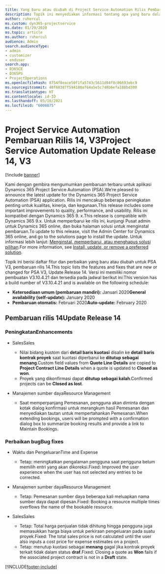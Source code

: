 ```yaml
---
title: Yang baru atau diubah di Project Service Automation Rilis Pembaruan 14, V3
description: Topik ini menyediakan informasi tentang apa yang baru dalam Project Service Automation Rilis Pembaruan 14 V3.
author: ruhercul
ms.custom: dyn365-projectservice
ms.date: 01/29/2020
ms.topic: article
ms.author: ruhercul
audience: Admin
search.audienceType:
- admin
- customizer
- enduser
search.app:
- D365CE
- D365PS
- ProjectOperations
ms.openlocfilehash: 8754f8eace50f1fa5743c5611d94f8c86693ebc9
ms.sourcegitcommit: 40f68387f594180af64a5e5c748b6efa188bd300
ms.translationtype: HT
ms.contentlocale: id-ID
ms.lasthandoff: 05/10/2021
ms.locfileid: "6006875"
---
```

# <a name="project-service-automation-update-release-14-v3"></a><span data-ttu-id="8c1b1-103">Project Service Automation Pembaruan Rilis 14, V3</span><span class="sxs-lookup"><span data-stu-id="8c1b1-103">Project Service Automation Update Release 14, V3</span></span>

[!include [banner](../includes/psa-now-project-operations.md)]

<span data-ttu-id="8c1b1-104">Kami dengan gembira mengumumkan pembaruan terbaru untuk aplikasi Dynamics 365 Project Service Automation (PSA).</span><span class="sxs-lookup"><span data-stu-id="8c1b1-104">We’re pleased to announce the latest update for the Dynamics 365 Project Service Automation (PSA) application.</span></span> <span data-ttu-id="8c1b1-105">Rilis ini mencakup beberapa peningkatan penting untuk kualitas, kinerja, dan kegunaan.</span><span class="sxs-lookup"><span data-stu-id="8c1b1-105">This release includes some important improvements to quality, performance, and usability.</span></span> <span data-ttu-id="8c1b1-106">Rilis ini kompatibel dengan Dynamics 365 9. x.</span><span class="sxs-lookup"><span data-stu-id="8c1b1-106">This release is compatible with Dynamics 365 9.x.</span></span> <span data-ttu-id="8c1b1-107">Untuk memperbarui ke rilis ini, kunjungi Pusat admin untuk Dynamics 365 online, dan buka halaman solusi untuk menginstal pembaruan.</span><span class="sxs-lookup"><span data-stu-id="8c1b1-107">To update to this release, visit the Admin Center for Dynamics 365 online, and go to the solutions page to install the update.</span></span> <span data-ttu-id="8c1b1-108">Untuk informasi lebih lanjut: [Menginstal, memperbarui, atau menghapus solusi pilihan](/power-platform/admin/install-remove-preferred-solution).</span><span class="sxs-lookup"><span data-stu-id="8c1b1-108">For more information, see [Install, update, or remove a preferred solution](/power-platform/admin/install-remove-preferred-solution).</span></span>

<span data-ttu-id="8c1b1-109">Topik ini berisi daftar fitur dan perbaikan yang baru atau diubah untuk PSA V3, pembaruan rilis 14.</span><span class="sxs-lookup"><span data-stu-id="8c1b1-109">This topic lists the features and fixes that are new or changed for PSA V3, Update Release 14.</span></span> <span data-ttu-id="8c1b1-110">Versi ini memiliki nomor pembuatan V3.10.4.21 dan tersedia pada jadwal berikut ini:</span><span class="sxs-lookup"><span data-stu-id="8c1b1-110">This version has a build number of V3.10.4.21 and is available on the following schedule:</span></span>

- <span data-ttu-id="8c1b1-111">**Ketersediaan umum (pembaruan mandiri):** Januari 2020</span><span class="sxs-lookup"><span data-stu-id="8c1b1-111">**General availability (self-update):** January 2020</span></span>
- <span data-ttu-id="8c1b1-112">**Pembaruan otomatis:** Februari 2020</span><span class="sxs-lookup"><span data-stu-id="8c1b1-112">**Auto-update:** February 2020</span></span>

## <a name="update-release-14"></a><span data-ttu-id="8c1b1-113">Pembaruan rilis 14</span><span class="sxs-lookup"><span data-stu-id="8c1b1-113">Update Release 14</span></span>

### <a name="enhancements"></a><span data-ttu-id="8c1b1-114">Peningkatan</span><span class="sxs-lookup"><span data-stu-id="8c1b1-114">Enhancements</span></span>

- <span data-ttu-id="8c1b1-115">Sales</span><span class="sxs-lookup"><span data-stu-id="8c1b1-115">Sales</span></span>

     - <span data-ttu-id="8c1b1-116">Nilai bidang kustom dari **detail baris kuotasi** disalin ke **detail baris kontrak proyek** saat kuotasi diperbarui ke **ditutup sebagai menang**.</span><span class="sxs-lookup"><span data-stu-id="8c1b1-116">Custom field values from **Quote Line Details** are copied to **Project Contract Line Details** when a quote is updated to **Closed as won**.</span></span>
     - <span data-ttu-id="8c1b1-117">Proyek yang dikonfirmasi dapat **ditutup sebagai kalah**.</span><span class="sxs-lookup"><span data-stu-id="8c1b1-117">Confirmed projects can be **Closed as lost**.</span></span>

- <span data-ttu-id="8c1b1-118">Manajemen sumber daya</span><span class="sxs-lookup"><span data-stu-id="8c1b1-118">Resource Management</span></span>

     - <span data-ttu-id="8c1b1-119">Saat memperpanjang Pemesanan, pengguna akan diminta dengan kotak dialog konfirmasi untuk merangkum hasil Pemesanan dan menyediakan tautan untuk mempertahankan Pemesanan.</span><span class="sxs-lookup"><span data-stu-id="8c1b1-119">When extending bookings, users will be prompted with a confirmation dialog box to summarize booking results and provide a link to Maintain Bookings.</span></span>


### <a name="bug-fixes"></a><span data-ttu-id="8c1b1-120">Perbaikan bug</span><span class="sxs-lookup"><span data-stu-id="8c1b1-120">Bug fixes</span></span>

- <span data-ttu-id="8c1b1-121">Waktu dan Pengeluaran</span><span class="sxs-lookup"><span data-stu-id="8c1b1-121">Time and Expense</span></span>

     - <span data-ttu-id="8c1b1-122">Tetap: meningkatkan pengalaman pengguna saat pengguna belum memilih entri yang akan dikoreksi.</span><span class="sxs-lookup"><span data-stu-id="8c1b1-122">Fixed: Improved the user experience when the user has not selected any entries to be corrected.</span></span>

- <span data-ttu-id="8c1b1-123">Manajemen sumber daya</span><span class="sxs-lookup"><span data-stu-id="8c1b1-123">Resource Management</span></span>

     - <span data-ttu-id="8c1b1-124">Tetap: Pemesanan sumber daya beberapa kali meluapkan nama sumber daya dapat dipesan.</span><span class="sxs-lookup"><span data-stu-id="8c1b1-124">Fixed: Booking a resource multiple times overflows the name of the bookable resource.</span></span>

- <span data-ttu-id="8c1b1-125">Sales</span><span class="sxs-lookup"><span data-stu-id="8c1b1-125">Sales</span></span>

     - <span data-ttu-id="8c1b1-126">Tetap: Total harga penjualan tidak dihitung hingga pengguna juga memasukkan harga biaya untuk perkiraan pengeluaran pada suatu proyek.</span><span class="sxs-lookup"><span data-stu-id="8c1b1-126">Fixed: The total sales price is not calculated until the user also inputs a cost price for expense estimates on a project.</span></span>
     - <span data-ttu-id="8c1b1-127">Tetap: menutup kuotasi sebagai **menang** gagal jika kontrak proyek terkait tidak dalam status **draf**.</span><span class="sxs-lookup"><span data-stu-id="8c1b1-127">Fixed: Closing a quote as **Won** fails if the associated project contract is not in a **Draft** state.</span></span>



[!INCLUDE[footer-include](../includes/footer-banner.md)]